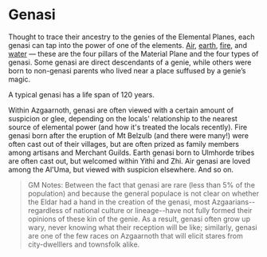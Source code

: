 # Genasi
Thought to trace their ancestry to the genies of the Elemental Planes, each genasi can tap into the power of one of the elements. [Air](Genasi/Air.md), [earth](Genasi/Earth.md), [fire](Genasi/Fire.md), and [water](Genasi/Water.md) — these are the four pillars of the Material Plane and the four types of genasi. Some genasi are direct descendants of a genie, while others were born to non-genasi parents who lived near a place suffused by a genie’s magic.

A typical genasi has a life span of 120 years.

Within Azgaarnoth, genasi are often viewed with a certain amount of suspicion or glee, depending on the locals' relationship to the nearest source of elemental power (and how it's treated the locals recently). Fire genasi born after the eruption of Mt Belzulb (and there were many!) were often cast out of their villages, but are often prized as family members among artisans and Merchant Guilds. Earth genasi born to Ulmhorde tribes are often cast out, but welcomed within Yithi and Zhi. Air genasi are loved among the Al'Uma, but viewed with suspicion elsewhere. And so on.

> GM Notes: Between the fact that genasi are rare (less than 5% of the population) and because the general populace is not clear on whether the Eldar had a hand in the creation of the genasi, most Azgaarians--regardless of national culture or lineage--have not fully formed their opinions of these kin of the genie. As a result, genasi often grow up wary, never knowing what their reception will be like; similarly, genasi are one of the few races on Azgaarnoth that will elicit stares from city-dwelllers and townsfolk alike.

